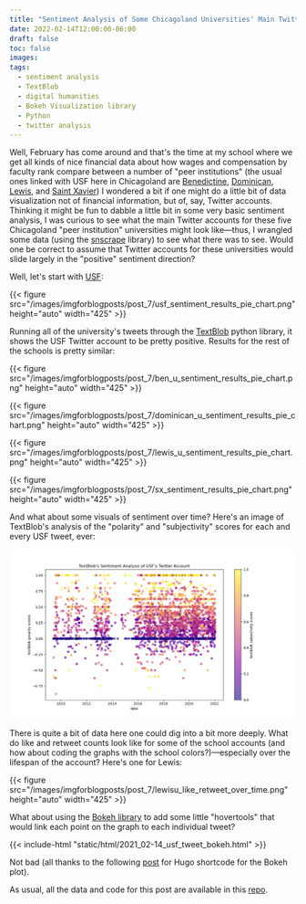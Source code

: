 ```yaml
---
title: "Sentiment Analysis of Some Chicagoland Universities' Main Twitter Accounts"
date: 2022-02-14T12:00:00-06:00
draft: false
toc: false
images:
tags:
  - sentiment analysis
  - TextBlob
  - digital humanities
  - Bokeh Visualization library
  - Python
  - twitter analysis
---
```


Well, February has come around and that's the time at my school where we get all kinds of nice financial data about how wages and compensation by faculty rank compare between a number of "peer institutions" (the usual ones linked with USF here in Chicagoland are [Benedictine](https://www.ben.edu), [Dominican](https://dom.edu), [Lewis](https://www.lewisu.edu), and [Saint Xavier](https://www.sxu.edu)) I wondered a bit if one might do a little bit of data visualization not of financial information, but of, say, Twitter accounts. Thinking it might be fun to dabble a little bit in some very basic sentiment analysis, I was curious to see what the main Twitter accounts for these five Chicagoland "peer institution" universities might look like—thus, I wrangled some data (using the [snscrape](https://github.com/JustAnotherArchivist/snscrape) library) to see what there was to see. Would one be correct to assume that Twitter accounts for these universities would slide largely in the "positive" sentiment direction?

Well, let's start with [USF](https://twitter.com/uofstfrancis):

{{< figure src="/images/imgforblogposts/post_7/usf_sentiment_results_pie_chart.png" height="auto" width="425" >}}

Running all of the university's tweets through the [TextBlob](https://textblob.readthedocs.io/en/dev/quickstart.html) python library, it shows the USF Twitter account to be pretty positive. Results for the rest of the schools is pretty similar:

{{< figure src="/images/imgforblogposts/post_7/ben_u_sentiment_results_pie_chart.png" height="auto" width="425" >}}

{{< figure src="/images/imgforblogposts/post_7/dominican_u_sentiment_results_pie_chart.png" height="auto" width="425" >}}

{{< figure src="/images/imgforblogposts/post_7/lewis_u_sentiment_results_pie_chart.png" height="auto" width="425" >}}

{{< figure src="/images/imgforblogposts/post_7/sx_sentiment_results_pie_chart.png" height="auto" width="425" >}}

And what about some visuals of sentiment over time? Here's an image of TextBlob's analysis of the "polarity" and "subjectivity" scores for each and every USF tweet, ever:

![](/images/imgforblogposts/post_7/usf_sentiment_scores_all_time.png)

There is quite a bit of data here one could dig into a bit more deeply. What do like and retweet counts look like for some of the school accounts (and how about coding the graphs with the school colors?)—especially over the lifespan of the account? Here's one for Lewis:

{{< figure src="/images/imgforblogposts/post_7/lewisu_like_retweet_over_time.png" height="auto" width="425" >}}

What about using the [Bokeh library](https://bokeh.org/) to add some little "hovertools" that would link each point on the graph to each individual tweet?

{{< include-html "static/html/2021_02-14_usf_tweet_bokeh.html" >}}

Not bad (all thanks to the following [post](https://xa1.at/hugo-include-html/) for Hugo shortcode for the Bokeh plot).

As usual, all the data and code for this post are available in this [repo](https://github.com/kspicer80/chicagoland_university_twitter_analysis).
